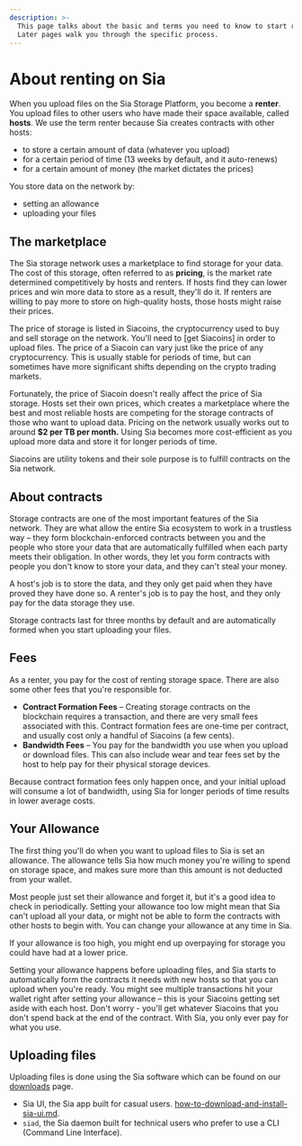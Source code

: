 ```yaml
---
description: >-
  This page talks about the basic and terms you need to know to start renting.
  Later pages walk you through the specific process.
---
```


# About renting on Sia

When you upload files on the Sia Storage Platform, you become a **renter**. You upload files to other users who have made their space available, called **hosts**. We use the term renter because Sia creates contracts with other hosts:

* to store a certain amount of data (whatever you upload)
* for a certain period of time (13 weeks by default, and it auto-renews)
* for a certain amount of money (the market dictates the prices)

You store data on the network by:

* setting an allowance
* uploading your files

## The marketplace

The Sia storage network uses a marketplace to find storage for your data. The cost of this storage, often referred to as **pricing**, is the market rate determined competitively by hosts and renters. If hosts find they can lower prices and win more data to store as a result, they'll do it. If renters are willing to pay more to store on high-quality hosts, those hosts might raise their prices.

The price of storage is listed in Siacoins, the cryptocurrency used to buy and sell storage on the network. You'll need to \[get Siacoins] in order to upload files. The price of a Siacoin can vary just like the price of any cryptocurrency. This is usually stable for periods of time, but can sometimes have more significant shifts depending on the crypto trading markets.

Fortunately, the price of Siacoin doesn't really affect the price of Sia storage. Hosts set their own prices, which creates a marketplace where the best and most reliable hosts are competing for the storage contracts of those who want to upload data. Pricing on the network usually works out to around **$2 per TB per month.** Using Sia becomes more cost-efficient as you upload more data and store it for longer periods of time.

Siacoins are utility tokens and their sole purpose is to fulfill contracts on the Sia network.

## **About contracts**

Storage contracts are one of the most important features of the Sia network. They are what allow the entire Sia ecosystem to work in a trustless way – they form blockchain-enforced contracts between you and the people who store your data that are automatically fulfilled when each party meets their obligation. In other words, they let you form contracts with people you don't know to store your data, and they can't steal your money.

A host's job is to store the data, and they only get paid when they have proved they have done so. A renter's job is to pay the host, and they only pay for the data storage they use.

Storage contracts last for three months by default and are automatically formed when you start uploading your files.

## **Fees**

As a renter, you pay for the cost of renting storage space. There are also some other fees that you're responsible for.

* **Contract Formation Fees** – Creating storage contracts on the blockchain requires a transaction, and there are very small fees associated with this. Contract formation fees are one-time per contract, and usually cost only a handful of Siacoins (a few cents).
* **Bandwidth Fees** – You pay for the bandwidth you use when you upload or download files. This can also include wear and tear fees set by the host to help pay for their physical storage devices.

Because contract formation fees only happen once, and your initial upload will consume a lot of bandwidth, using Sia for longer periods of time results in lower average costs.

## **Your Allowance**

The first thing you'll do when you want to upload files to Sia is set an allowance. The allowance tells Sia how much money you're willing to spend on storage space, and makes sure more than this amount is not deducted from your wallet.

Most people just set their allowance and forget it, but it's a good idea to check in periodically. Setting your allowance too low might mean that Sia can't upload all your data, or might not be able to form the contracts with other hosts to begin with. You can change your allowance at any time in Sia.

If your allowance is too high, you might end up overpaying for storage you could have had at a lower price.

Setting your allowance happens before uploading files, and Sia starts to automatically form the contracts it needs with new hosts so that you can upload when you're ready. You might see multiple transactions hit your wallet right after setting your allowance – this is your Siacoins getting set aside with each host. Don't worry - you'll get whatever Siacoins that you don't spend back at the end of the contract. With Sia, you only ever pay for what you use.

## **Uploading files**

Uploading files is done using the Sia software which can be found on our [downloads](https://sia.tech/get-started) page.

* Sia UI, the Sia app built for casual users. [how-to-download-and-install-sia-ui.md](../your-sia-wallet/sia-ui-faqs/how-to-download-and-install-sia-ui.md "mention").
* `siad`, the Sia daemon built for technical users who prefer to use a CLI (Command Line Interface).
